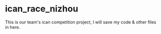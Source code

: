 # ican_race_nizhou
This is our team's ican competition project, I will save my code &amp; other files in here.
